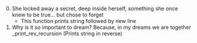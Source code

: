 0. She locked away a secret, deep inside herself, something she once knew to be true... but chose to forget
	- This function prints string followed by new line
1. Why is it so important to dream? Because, in my dreams we are together
	_print_rev_recursion (Prints string in reverse)
